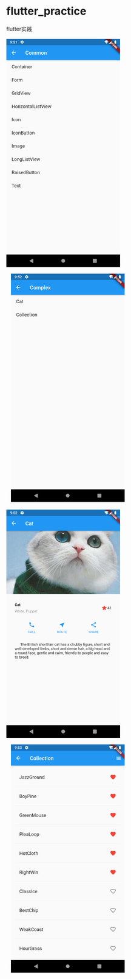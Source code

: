 # flutter_practice
 flutter实践
<br><br>
<img src="https://github.com/AiFengH/flutter_practice/blob/master/images/common.png" width="300"/>
<p>&nbsp;&nbsp;</>
<img src="https://github.com/AiFengH/flutter_practice/blob/master/images/complex.png" width="300"/>
<br><br>
<img src="https://github.com/AiFengH/flutter_practice/blob/master/images/cat.png" width="300"/>
<p>&nbsp;&nbsp;</>
<img src="https://github.com/AiFengH/flutter_practice/blob/master/images/collection.png" width="300"/>